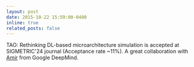 ```yaml
---
layout: post
date: 2015-10-22 15:59:00-0400
inline: true
related_posts: false
---
```


TAO: Rethinking DL-based microarchitecture simulation is accepted at SIGMETRIC'24 journal (Acceptance rate ~11%).  A great collaboration with <a href="https://www.ayazdan.com/">Amir</a> from Google DeepMind.
